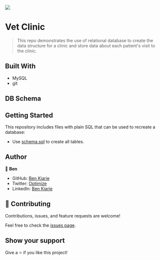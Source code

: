 ![](https://img.shields.io/badge/Microverse-blueviolet)

# Vet Clinic

> This repo demonstrates the use of relational database to create the data structure for a clinic and store data about each patient's visit to the clinic.

## Built With

- MySQL
- git

## DB Schema

## Getting Started

This repository includes files with plain SQL that can be used to recreate a database:

- Use [schema.sql](./schema.sql) to create all tables.

## Author

👤 **Ben**

- GitHub: [Ben Kiarie](https://github.com/Benmuiruri)
- Twitter: [Optimize](https://twitter.com/_optimize)
- LinkedIn: [Ben Kiarie](https://www.linkedin.com/in/benjamin-kiarie-180b66149/)

## 🤝 Contributing

Contributions, issues, and feature requests are welcome!

Feel free to check the [issues page](https://github.com/Benmuiruri/human-clinic/issues).

## Show your support

Give a ⭐️ if you like this project!
